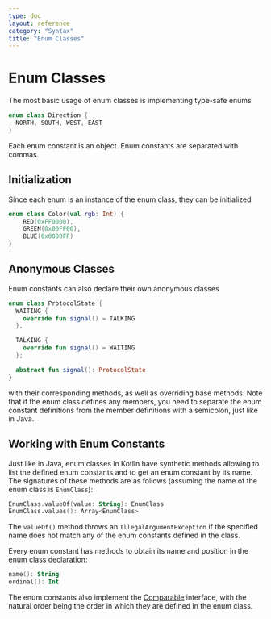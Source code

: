 ```yaml
---
type: doc
layout: reference
category: "Syntax"
title: "Enum Classes"
---
```


# Enum Classes

The most basic usage of enum classes is implementing type-safe enums

``` kotlin
enum class Direction {
  NORTH, SOUTH, WEST, EAST
}
```

Each enum constant is an object. Enum constants are separated with commas.

## Initialization

Since each enum is an instance of the enum class, they can be initialized

``` kotlin
enum class Color(val rgb: Int) {
    RED(0xFF0000),
    GREEN(0x00FF00),
    BLUE(0x0000FF)
}
```

## Anonymous Classes

Enum constants can also declare their own anonymous classes

``` kotlin
enum class ProtocolState {
  WAITING {
    override fun signal() = TALKING
  },

  TALKING {
    override fun signal() = WAITING
  };

  abstract fun signal(): ProtocolState
}
```

with their corresponding methods, as well as overriding base methods. Note that if the enum class defines any
members, you need to separate the enum constant definitions from the member definitions with a semicolon, just like
in Java.

## Working with Enum Constants

Just like in Java, enum classes in Kotlin have synthetic methods allowing to list
the defined enum constants and to get an enum constant by its name. The signatures
of these methods are as follows (assuming the name of the enum class is `EnumClass`):

``` kotlin
EnumClass.valueOf(value: String): EnumClass
EnumClass.values(): Array<EnumClass>
```

The `valueOf()` method throws an `IllegalArgumentException` if the specified name does
not match any of the enum constants defined in the class.

Every enum constant has methods to obtain its name and position in the enum class declaration:

``` kotlin
name(): String
ordinal(): Int
```

The enum constants also implement the [Comparable](/api/latest/jvm/stdlib/kotlin/-comparable/index.html) interface,
with the natural order being the order in which they are defined in the enum class.
